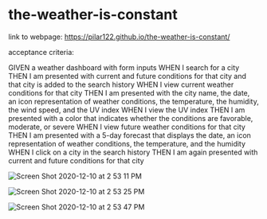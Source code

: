 # the-weather-is-constant

link to webpage: https://pilar122.github.io/the-weather-is-constant/

acceptance criteria:

GIVEN a weather dashboard with form inputs
WHEN I search for a city
THEN I am presented with current and future conditions for that city and that city is added to the search history
WHEN I view current weather conditions for that city
THEN I am presented with the city name, the date, an icon representation of weather conditions, the temperature, the humidity, the wind speed, and the UV index
WHEN I view the UV index
THEN I am presented with a color that indicates whether the conditions are favorable, moderate, or severe
WHEN I view future weather conditions for that city
THEN I am presented with a 5-day forecast that displays the date, an icon representation of weather conditions, the temperature, and the humidity
WHEN I click on a city in the search history
THEN I am again presented with current and future conditions for that city

![Screen Shot 2020-12-10 at 2 53 11 PM](https://user-images.githubusercontent.com/71223784/101834472-a8e75c80-3af7-11eb-9308-ae4f91b99cac.png)

![Screen Shot 2020-12-10 at 2 53 25 PM](https://user-images.githubusercontent.com/71223784/101834504-b270c480-3af7-11eb-8094-5df129a385fb.png)

![Screen Shot 2020-12-10 at 2 53 47 PM](https://user-images.githubusercontent.com/71223784/101834553-bc92c300-3af7-11eb-873f-d7e69c49f63f.png)
